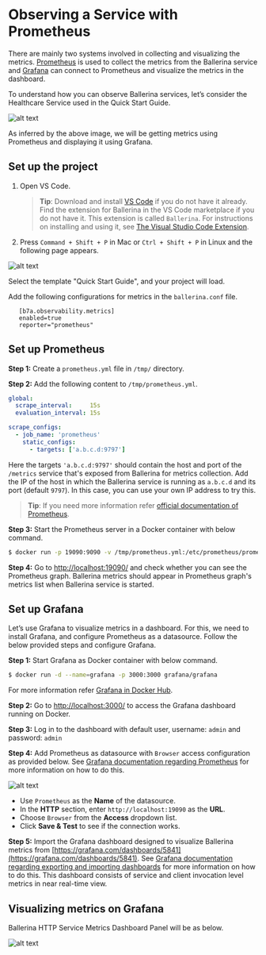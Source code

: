 # Observing a Service with Prometheus

There are mainly two systems involved in collecting and visualizing the metrics. [Prometheus](https://prometheus.io/) is used to collect the metrics from the Ballerina service and [Grafana](https://grafana.com/) can connect to Prometheus and visualize the metrics in the dashboard.

To understand how you can observe Ballerina services, let’s consider the Healthcare Service used in the Quick Start Guide.

![alt text](../assets/img/prometheus-grafana.png)

As inferred by the above image, we will be getting metrics using Prometheus and displaying it using Grafana.

## Set up the project 

1. Open VS Code.
   > **Tip**: Download and install [VS Code](https://code.visualstudio.com/Download) if you do not have it already. Find the extension for Ballerina in the VS Code marketplace if you do not have it. This extension is called `Ballerina`. For instructions on installing and using it, see [The Visual Studio Code Extension](https://ballerina.io/learn/tools-ides/vscode-plugin/).

2. Press `Command + Shift + P` in Mac or `Ctrl + Shift + P` in Linux and the following page appears.

![alt text](../assets/img/vs-code-landing.png)

Select the template "Quick Start Guide", and your project will load.

Add the following configurations for metrics in the `ballerina.conf` file.

```
   [b7a.observability.metrics]
   enabled=true
   reporter="prometheus"

```

## Set up Prometheus

**Step 1:** Create a `prometheus.yml` file in `/tmp/` directory.

**Step 2:** Add the following content to `/tmp/prometheus.yml`.

```yaml
global:
  scrape_interval:     15s
  evaluation_interval: 15s

scrape_configs:
  - job_name: 'prometheus'
    static_configs:
      - targets: ['a.b.c.d:9797']
```

Here the targets `'a.b.c.d:9797'` should contain the host and port of the `/metrics` service that's exposed from 
Ballerina for metrics collection. Add the IP of the host in which the Ballerina service is running as `a.b.c.d` and its
port (default `9797`). In this case, you can use your own IP address to try this.

> **Tip**: If you need more information refer [official documentation of Prometheus](https://prometheus.io/docs/introduction/first_steps/).

**Step 3:** Start the Prometheus server in a Docker container with below command.

```bash
$ docker run -p 19090:9090 -v /tmp/prometheus.yml:/etc/prometheus/prometheus.yml prom/prometheus
```
    
**Step 4:** Go to <http://localhost:19090/> and check whether you can see the Prometheus graph.
Ballerina metrics should appear in Prometheus graph's metrics list when Ballerina service is started.

## Set up Grafana

Let’s use Grafana to visualize metrics in a dashboard. For this, we need to install Grafana, and configure
Prometheus as a datasource. Follow the below provided steps and configure Grafana.

**Step 1:** Start Grafana as Docker container with below command.

```bash
$ docker run -d --name=grafana -p 3000:3000 grafana/grafana
```
For more information refer [Grafana in Docker Hub](https://hub.docker.com/r/grafana/grafana/).

**Step 2:** Go to <http://localhost:3000/> to access the Grafana dashboard running on Docker.

**Step 3:** Log in to the dashboard with default user, username: `admin` and password: `admin`

**Step 4:** Add Prometheus as datasource with `Browser` access configuration as provided below. See [Grafana documentation regarding Prometheus](https://grafana.com/docs/features/datasources/prometheus/) for more information on how to do this.

![alt text](../assets/img/grafana-prometheus-datasource.png)

- Use `Prometheus` as the **Name** of the datasource.
- In the **HTTP** section, enter `http://localhost:19090` as the **URL**.
- Choose `Browser` from the **Access** dropdown list.
- Click **Save & Test** to see if the connection works.

**Step 5:** Import the Grafana dashboard designed to visualize Ballerina metrics from [https://grafana.com/dashboards/5841](https://grafana.com/dashboards/5841). See [Grafana documentation regarding exporting and importing dashboards](https://grafana.com/docs/reference/export_import/) for more information on how to do this.
This dashboard consists of service and client invocation level metrics in near real-time view. 

## Visualizing metrics on Grafana

Ballerina HTTP Service Metrics Dashboard Panel will be as below.

![alt text](../assets/img/prometheus-grafana-metrics.png)
